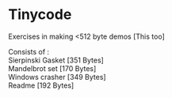 # Tinycode
Exercises in making <512 byte demos [This too]

Consists of :    
Sierpinski Gasket [351 Bytes]    
Mandelbrot set [170 Bytes]    
Windows crasher [349 Bytes]    
Readme [192 Bytes]
